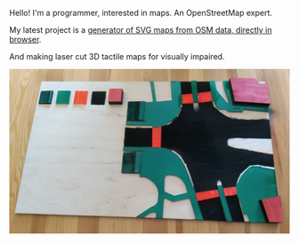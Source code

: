 Hello! I'm a programmer, interested in maps. An OpenStreetMap expert.

My latest project is a [generator of SVG maps from OSM data, directly in browser](https://mapsaregreat.com/svg/).

And making laser cut 3D tactile maps for visually impaired.

![prototype_delivered_cropped.jpg](prototype_delivered_cropped.jpg)